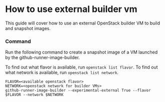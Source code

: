 # How to use external builder vm

This guide will cover how to use an external OpenStack builder VM to build and snapshot images.

### Command

Run the following command to create a snapshot image of a VM launched by the 
github-runner-image-builder.

To find out what flavor is available, run `openstack list flavor`.
To find out what network is available, run `openstack list network`.

```
FLAVOR=<available openstack flavor>
NETWORK=<openstack network for builder VMs>
github-runner-image-builder --experimental-external True --flavor $FLAVOR --network $NETWORK
```
